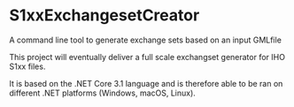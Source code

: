 # S1xxExchangesetCreator
A command line tool to generate exchange sets based on an input GMLfile

This project will eventually deliver a full scale exchangset generator for IHO S1xx files. 

It is based on the .NET Core 3.1 language and is therefore able to be ran on different .NET platforms (Windows, macOS, Linux). 

